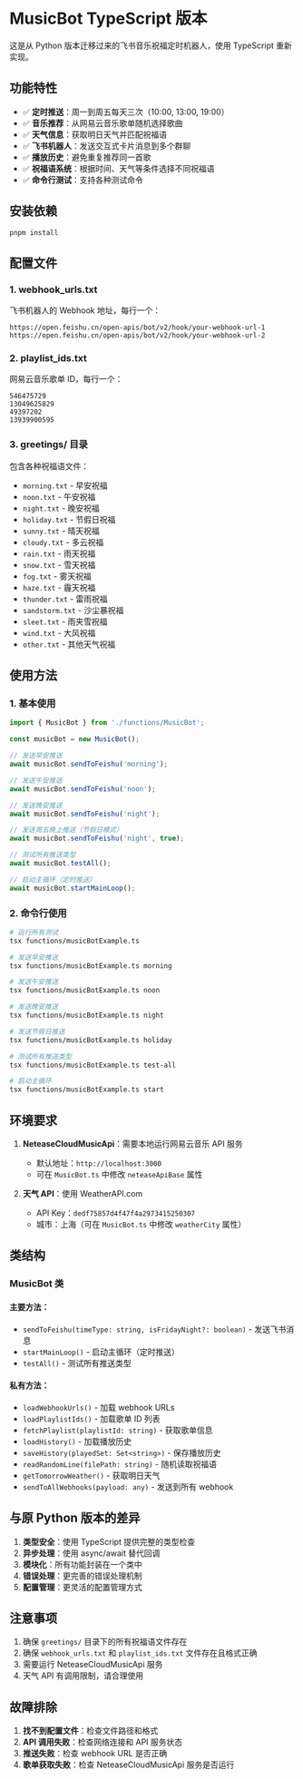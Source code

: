 # MusicBot TypeScript 版本

这是从 Python 版本迁移过来的飞书音乐祝福定时机器人，使用 TypeScript 重新实现。

## 功能特性

- ✅ **定时推送**：周一到周五每天三次（10:00, 13:00, 19:00）
- ✅ **音乐推荐**：从网易云音乐歌单随机选择歌曲
- ✅ **天气信息**：获取明日天气并匹配祝福语
- ✅ **飞书机器人**：发送交互式卡片消息到多个群聊
- ✅ **播放历史**：避免重复推荐同一首歌
- ✅ **祝福语系统**：根据时间、天气等条件选择不同祝福语
- ✅ **命令行测试**：支持各种测试命令

## 安装依赖

```bash
pnpm install
```

## 配置文件

### 1. webhook_urls.txt
飞书机器人的 Webhook 地址，每行一个：
```
https://open.feishu.cn/open-apis/bot/v2/hook/your-webhook-url-1
https://open.feishu.cn/open-apis/bot/v2/hook/your-webhook-url-2
```

### 2. playlist_ids.txt
网易云音乐歌单 ID，每行一个：
```
546475729
13049625829
49397202
13939900595
```

### 3. greetings/ 目录
包含各种祝福语文件：
- `morning.txt` - 早安祝福
- `noon.txt` - 午安祝福  
- `night.txt` - 晚安祝福
- `holiday.txt` - 节假日祝福
- `sunny.txt` - 晴天祝福
- `cloudy.txt` - 多云祝福
- `rain.txt` - 雨天祝福
- `snow.txt` - 雪天祝福
- `fog.txt` - 雾天祝福
- `haze.txt` - 霾天祝福
- `thunder.txt` - 雷雨祝福
- `sandstorm.txt` - 沙尘暴祝福
- `sleet.txt` - 雨夹雪祝福
- `wind.txt` - 大风祝福
- `other.txt` - 其他天气祝福

## 使用方法

### 1. 基本使用

```typescript
import { MusicBot } from './functions/MusicBot';

const musicBot = new MusicBot();

// 发送早安推送
await musicBot.sendToFeishu('morning');

// 发送午安推送
await musicBot.sendToFeishu('noon');

// 发送晚安推送
await musicBot.sendToFeishu('night');

// 发送周五晚上推送（节假日模式）
await musicBot.sendToFeishu('night', true);

// 测试所有推送类型
await musicBot.testAll();

// 启动主循环（定时推送）
await musicBot.startMainLoop();
```

### 2. 命令行使用

```bash
# 运行所有测试
tsx functions/musicBotExample.ts

# 发送早安推送
tsx functions/musicBotExample.ts morning

# 发送午安推送
tsx functions/musicBotExample.ts noon

# 发送晚安推送
tsx functions/musicBotExample.ts night

# 发送节假日推送
tsx functions/musicBotExample.ts holiday

# 测试所有推送类型
tsx functions/musicBotExample.ts test-all

# 启动主循环
tsx functions/musicBotExample.ts start
```

## 环境要求

1. **NeteaseCloudMusicApi**：需要本地运行网易云音乐 API 服务
   - 默认地址：`http://localhost:3000`
   - 可在 `MusicBot.ts` 中修改 `neteaseApiBase` 属性

2. **天气 API**：使用 WeatherAPI.com
   - API Key：`dedf75857d4f47f4a2973415250307`
   - 城市：上海（可在 `MusicBot.ts` 中修改 `weatherCity` 属性）

## 类结构

### MusicBot 类

#### 主要方法：
- `sendToFeishu(timeType: string, isFridayNight?: boolean)` - 发送飞书消息
- `startMainLoop()` - 启动主循环（定时推送）
- `testAll()` - 测试所有推送类型

#### 私有方法：
- `loadWebhookUrls()` - 加载 webhook URLs
- `loadPlaylistIds()` - 加载歌单 ID 列表
- `fetchPlaylist(playlistId: string)` - 获取歌单信息
- `loadHistory()` - 加载播放历史
- `saveHistory(playedSet: Set<string>)` - 保存播放历史
- `readRandomLine(filePath: string)` - 随机读取祝福语
- `getTomorrowWeather()` - 获取明日天气
- `sendToAllWebhooks(payload: any)` - 发送到所有 webhook

## 与原 Python 版本的差异

1. **类型安全**：使用 TypeScript 提供完整的类型检查
2. **异步处理**：使用 async/await 替代回调
3. **模块化**：所有功能封装在一个类中
4. **错误处理**：更完善的错误处理机制
5. **配置管理**：更灵活的配置管理方式

## 注意事项

1. 确保 `greetings/` 目录下的所有祝福语文件存在
2. 确保 `webhook_urls.txt` 和 `playlist_ids.txt` 文件存在且格式正确
3. 需要运行 NeteaseCloudMusicApi 服务
4. 天气 API 有调用限制，请合理使用

## 故障排除

1. **找不到配置文件**：检查文件路径和格式
2. **API 调用失败**：检查网络连接和 API 服务状态
3. **推送失败**：检查 webhook URL 是否正确
4. **歌单获取失败**：检查 NeteaseCloudMusicApi 服务是否运行 